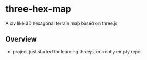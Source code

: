 # three-hex-map

A civ like 3D hexagonal terrain map based on three.js.

## Overview

* project just started for learning threejs, currently empty repo.